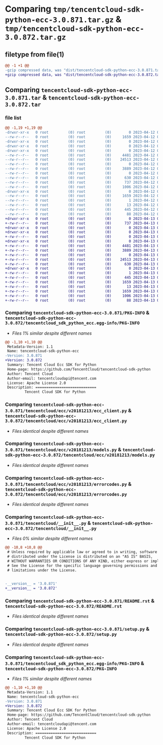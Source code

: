 # Comparing `tmp/tencentcloud-sdk-python-ecc-3.0.871.tar.gz` & `tmp/tencentcloud-sdk-python-ecc-3.0.872.tar.gz`

## filetype from file(1)

```diff
@@ -1 +1 @@
-gzip compressed data, was "dist/tencentcloud-sdk-python-ecc-3.0.871.tar", last modified: Wed Apr 12 00:23:35 2023, max compression
+gzip compressed data, was "dist/tencentcloud-sdk-python-ecc-3.0.872.tar", last modified: Thu Apr 13 00:40:32 2023, max compression
```

## Comparing `tencentcloud-sdk-python-ecc-3.0.871.tar` & `tencentcloud-sdk-python-ecc-3.0.872.tar`

### file list

```diff
@@ -1,19 +1,19 @@
-drwxr-xr-x   0 root         (0) root         (0)        0 2023-04-12 00:23:35.000000 tencentcloud-sdk-python-ecc-3.0.871/
--rw-r--r--   0 root         (0) root         (0)     1659 2023-04-12 00:23:35.000000 tencentcloud-sdk-python-ecc-3.0.871/PKG-INFO
-drwxr-xr-x   0 root         (0) root         (0)        0 2023-04-12 00:23:35.000000 tencentcloud-sdk-python-ecc-3.0.871/tencentcloud/
-drwxr-xr-x   0 root         (0) root         (0)        0 2023-04-12 00:23:35.000000 tencentcloud-sdk-python-ecc-3.0.871/tencentcloud/ecc/
-drwxr-xr-x   0 root         (0) root         (0)        0 2023-04-12 00:23:35.000000 tencentcloud-sdk-python-ecc-3.0.871/tencentcloud/ecc/v20181213/
--rw-r--r--   0 root         (0) root         (0)     4481 2023-04-12 00:23:35.000000 tencentcloud-sdk-python-ecc-3.0.871/tencentcloud/ecc/v20181213/ecc_client.py
--rw-r--r--   0 root         (0) root         (0)    24513 2023-04-12 00:23:35.000000 tencentcloud-sdk-python-ecc-3.0.871/tencentcloud/ecc/v20181213/models.py
--rw-r--r--   0 root         (0) root         (0)        0 2023-04-12 00:23:35.000000 tencentcloud-sdk-python-ecc-3.0.871/tencentcloud/ecc/v20181213/__init__.py
--rw-r--r--   0 root         (0) root         (0)     3889 2023-04-12 00:23:35.000000 tencentcloud-sdk-python-ecc-3.0.871/tencentcloud/ecc/v20181213/errorcodes.py
--rw-r--r--   0 root         (0) root         (0)        0 2023-04-12 00:23:35.000000 tencentcloud-sdk-python-ecc-3.0.871/tencentcloud/ecc/__init__.py
--rw-r--r--   0 root         (0) root         (0)      630 2023-04-12 00:23:35.000000 tencentcloud-sdk-python-ecc-3.0.871/tencentcloud/__init__.py
--rw-r--r--   0 root         (0) root         (0)      737 2023-04-12 00:23:35.000000 tencentcloud-sdk-python-ecc-3.0.871/README.rst
--rw-r--r--   0 root         (0) root         (0)     1006 2023-04-12 00:23:35.000000 tencentcloud-sdk-python-ecc-3.0.871/setup.py
-drwxr-xr-x   0 root         (0) root         (0)        0 2023-04-12 00:23:35.000000 tencentcloud-sdk-python-ecc-3.0.871/tencentcloud_sdk_python_ecc.egg-info/
--rw-r--r--   0 root         (0) root         (0)     1659 2023-04-12 00:23:35.000000 tencentcloud-sdk-python-ecc-3.0.871/tencentcloud_sdk_python_ecc.egg-info/PKG-INFO
--rw-r--r--   0 root         (0) root         (0)        1 2023-04-12 00:23:35.000000 tencentcloud-sdk-python-ecc-3.0.871/tencentcloud_sdk_python_ecc.egg-info/dependency_links.txt
--rw-r--r--   0 root         (0) root         (0)       13 2023-04-12 00:23:35.000000 tencentcloud-sdk-python-ecc-3.0.871/tencentcloud_sdk_python_ecc.egg-info/top_level.txt
--rw-r--r--   0 root         (0) root         (0)      445 2023-04-12 00:23:35.000000 tencentcloud-sdk-python-ecc-3.0.871/tencentcloud_sdk_python_ecc.egg-info/SOURCES.txt
--rw-r--r--   0 root         (0) root         (0)       88 2023-04-12 00:23:35.000000 tencentcloud-sdk-python-ecc-3.0.871/setup.cfg
+drwxr-xr-x   0 root         (0) root         (0)        0 2023-04-13 00:40:32.000000 tencentcloud-sdk-python-ecc-3.0.872/
+-rw-r--r--   0 root         (0) root         (0)      737 2023-04-13 00:40:32.000000 tencentcloud-sdk-python-ecc-3.0.872/README.rst
+drwxr-xr-x   0 root         (0) root         (0)        0 2023-04-13 00:40:32.000000 tencentcloud-sdk-python-ecc-3.0.872/tencentcloud/
+drwxr-xr-x   0 root         (0) root         (0)        0 2023-04-13 00:40:32.000000 tencentcloud-sdk-python-ecc-3.0.872/tencentcloud/ecc/
+-rw-r--r--   0 root         (0) root         (0)        0 2023-04-13 00:40:32.000000 tencentcloud-sdk-python-ecc-3.0.872/tencentcloud/ecc/__init__.py
+drwxr-xr-x   0 root         (0) root         (0)        0 2023-04-13 00:40:32.000000 tencentcloud-sdk-python-ecc-3.0.872/tencentcloud/ecc/v20181213/
+-rw-r--r--   0 root         (0) root         (0)     4481 2023-04-13 00:40:32.000000 tencentcloud-sdk-python-ecc-3.0.872/tencentcloud/ecc/v20181213/ecc_client.py
+-rw-r--r--   0 root         (0) root         (0)     3889 2023-04-13 00:40:32.000000 tencentcloud-sdk-python-ecc-3.0.872/tencentcloud/ecc/v20181213/errorcodes.py
+-rw-r--r--   0 root         (0) root         (0)        0 2023-04-13 00:40:32.000000 tencentcloud-sdk-python-ecc-3.0.872/tencentcloud/ecc/v20181213/__init__.py
+-rw-r--r--   0 root         (0) root         (0)    24513 2023-04-13 00:40:32.000000 tencentcloud-sdk-python-ecc-3.0.872/tencentcloud/ecc/v20181213/models.py
+-rw-r--r--   0 root         (0) root         (0)      630 2023-04-13 00:40:32.000000 tencentcloud-sdk-python-ecc-3.0.872/tencentcloud/__init__.py
+drwxr-xr-x   0 root         (0) root         (0)        0 2023-04-13 00:40:32.000000 tencentcloud-sdk-python-ecc-3.0.872/tencentcloud_sdk_python_ecc.egg-info/
+-rw-r--r--   0 root         (0) root         (0)        1 2023-04-13 00:40:32.000000 tencentcloud-sdk-python-ecc-3.0.872/tencentcloud_sdk_python_ecc.egg-info/dependency_links.txt
+-rw-r--r--   0 root         (0) root         (0)      445 2023-04-13 00:40:32.000000 tencentcloud-sdk-python-ecc-3.0.872/tencentcloud_sdk_python_ecc.egg-info/SOURCES.txt
+-rw-r--r--   0 root         (0) root         (0)     1659 2023-04-13 00:40:32.000000 tencentcloud-sdk-python-ecc-3.0.872/tencentcloud_sdk_python_ecc.egg-info/PKG-INFO
+-rw-r--r--   0 root         (0) root         (0)       13 2023-04-13 00:40:32.000000 tencentcloud-sdk-python-ecc-3.0.872/tencentcloud_sdk_python_ecc.egg-info/top_level.txt
+-rw-r--r--   0 root         (0) root         (0)     1659 2023-04-13 00:40:32.000000 tencentcloud-sdk-python-ecc-3.0.872/PKG-INFO
+-rw-r--r--   0 root         (0) root         (0)     1006 2023-04-13 00:40:32.000000 tencentcloud-sdk-python-ecc-3.0.872/setup.py
+-rw-r--r--   0 root         (0) root         (0)       88 2023-04-13 00:40:32.000000 tencentcloud-sdk-python-ecc-3.0.872/setup.cfg
```

### Comparing `tencentcloud-sdk-python-ecc-3.0.871/PKG-INFO` & `tencentcloud-sdk-python-ecc-3.0.872/tencentcloud_sdk_python_ecc.egg-info/PKG-INFO`

 * *Files 1% similar despite different names*

```diff
@@ -1,10 +1,10 @@
 Metadata-Version: 1.1
 Name: tencentcloud-sdk-python-ecc
-Version: 3.0.871
+Version: 3.0.872
 Summary: Tencent Cloud Ecc SDK for Python
 Home-page: https://github.com/TencentCloud/tencentcloud-sdk-python
 Author: Tencent Cloud
 Author-email: tencentcloudapi@tencent.com
 License: Apache License 2.0
 Description: ============================
         Tencent Cloud SDK for Python
```

### Comparing `tencentcloud-sdk-python-ecc-3.0.871/tencentcloud/ecc/v20181213/ecc_client.py` & `tencentcloud-sdk-python-ecc-3.0.872/tencentcloud/ecc/v20181213/ecc_client.py`

 * *Files identical despite different names*

### Comparing `tencentcloud-sdk-python-ecc-3.0.871/tencentcloud/ecc/v20181213/models.py` & `tencentcloud-sdk-python-ecc-3.0.872/tencentcloud/ecc/v20181213/models.py`

 * *Files identical despite different names*

### Comparing `tencentcloud-sdk-python-ecc-3.0.871/tencentcloud/ecc/v20181213/errorcodes.py` & `tencentcloud-sdk-python-ecc-3.0.872/tencentcloud/ecc/v20181213/errorcodes.py`

 * *Files identical despite different names*

### Comparing `tencentcloud-sdk-python-ecc-3.0.871/tencentcloud/__init__.py` & `tencentcloud-sdk-python-ecc-3.0.872/tencentcloud/__init__.py`

 * *Files 0% similar despite different names*

```diff
@@ -10,8 +10,8 @@
 # Unless required by applicable law or agreed to in writing, software
 # distributed under the License is distributed on an "AS IS" BASIS,
 # WITHOUT WARRANTIES OR CONDITIONS OF ANY KIND, either express or implied.
 # See the License for the specific language governing permissions and
 # limitations under the License.
 
 
-__version__ = '3.0.871'
+__version__ = '3.0.872'
```

### Comparing `tencentcloud-sdk-python-ecc-3.0.871/README.rst` & `tencentcloud-sdk-python-ecc-3.0.872/README.rst`

 * *Files identical despite different names*

### Comparing `tencentcloud-sdk-python-ecc-3.0.871/setup.py` & `tencentcloud-sdk-python-ecc-3.0.872/setup.py`

 * *Files identical despite different names*

### Comparing `tencentcloud-sdk-python-ecc-3.0.871/tencentcloud_sdk_python_ecc.egg-info/PKG-INFO` & `tencentcloud-sdk-python-ecc-3.0.872/PKG-INFO`

 * *Files 1% similar despite different names*

```diff
@@ -1,10 +1,10 @@
 Metadata-Version: 1.1
 Name: tencentcloud-sdk-python-ecc
-Version: 3.0.871
+Version: 3.0.872
 Summary: Tencent Cloud Ecc SDK for Python
 Home-page: https://github.com/TencentCloud/tencentcloud-sdk-python
 Author: Tencent Cloud
 Author-email: tencentcloudapi@tencent.com
 License: Apache License 2.0
 Description: ============================
         Tencent Cloud SDK for Python
```

